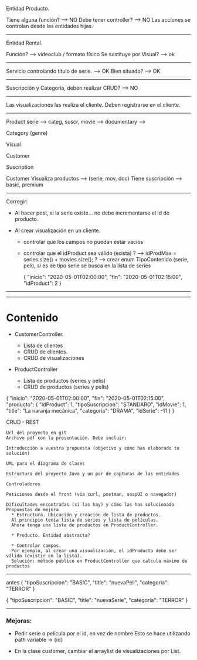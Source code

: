 Entidad Producto.

Tiene alguna función? --> NO
Debe tener controller? --> NO
Las acciones se controlan desde las entidades hijas.

---

Entidad Rental.

Función? --> videoclub / formato físico
Se sustituye por Visual? --> ok

---

Servicio controlando título de serie. --> OK
Bien situado? --> OK

---

Suscripción y Categoría, deben realizar CRUD? --> NO

---

Las visualizaciones las realiza el cliente.
Deben registrarse en el cliente.

---

Product
serie --> categ, suscr,
movie -->
documentary -->

Category (genre)

Visual

Customer

Suscription

Customer
Visualiza productos --> (serie, mov, doc)
Tiene suscripción --> basic, premium

---

Corregir:

- Al hacer post, si la serie existe...
  no debe incrementarse el id de producto.

- Al crear visualización en un cliente.

  - controlar que los campos no puedan estar vacíos
  - controlar que el idProduct sea válido (exista)
    ? --> idProdMax = series.size() + movies.size();
    ? --> crear enum TipoContenido (serie, peli), si es de tipo serie se busca en la lista de series

    {
    "inicio": "2020-05-01T02:00:00",
    "fin": "2020-05-01T02:15:00",
    "idProduct": 2
    }

---

---

# Contenido

- CustomerController.

  - Lista de clientes
  - CRUD de clientes.
  - CRUD de visualizaciones

- ProductController
  - Lista de productos (series y pelis)
  - CRUD de productos (series y pelis)

{
"inicio": "2020-05-01T02:00:00",
"fin": "2020-05-01T02:15:00",
"producto": {
"idProduct": 1,
"tipoSuscripcion": "STANDARD",
"idMovie": 1,
"title": "La naranja mecánica",
"categoria": "DRAMA",
"idSerie": -11
}
}

CRUD - REST

    Url del proyecto en git
    Archivo pdf con la presentación. Debe incluir:

    Introducción a vuestra propuesta (objetivo y cómo has elaborado tu solución)

    UML para el diagrama de clases

    Estructura del proyecto Java y un par de capturas de las entidades

    Controladores

    Peticiones desde el front (vía curl, postman, soapUI o navegador)

    Dificultades encontradas (si las hay) y cómo las has solucionado
    Propuestas de mejora
      * Estructura. Ubicación y creación de lista de productos.
      Al principio tenía lista de series y lista de películas.
      Ahora tengo una lista de productos en ProductController.

      * Producto. Entidad abstracta?

      * Controlar campos.
      Por ejemplo, al crear una visualización, el idProducto debe ser válido (existir en la lista).
      Solución: método público en ProductController que calcula máximo de productos

---

antes
{
"tipoSuscripcion": "BASIC",
"title": "nuevaPeli",
"categoria": "TERROR"
}

{
"tipoSuscripcion": "BASIC",
"title": "nuevaSerie",
"categoria": "TERROR"
}

---

### Mejoras:

- Pedir serie o película por el id, en vez de nombre
  Esto se hace utilizando path variable -> {id}

- En la clase customer, cambiar el arraylist de visualizaciones por List.
